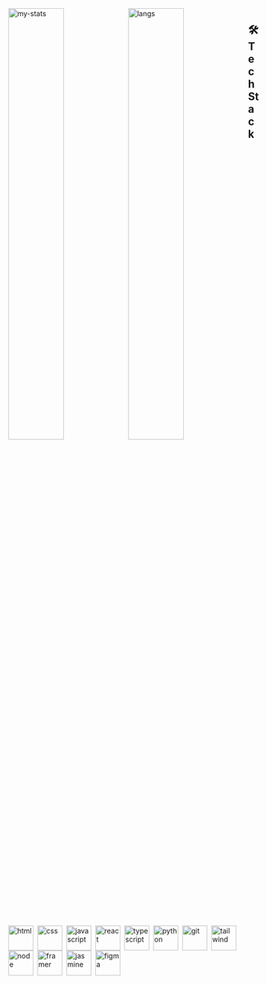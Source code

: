 <img align="left" width="47%" alt="my-stats" src="https://github-readme-stats.vercel.app/api?username=talesofcarter&show_icons=true" />
<img align="left" width="47%" alt="langs" src="https://github-readme-stats.vercel.app/api/top-langs/?username=talesofcarter&layout=compact" />

## 🛠️ Tech Stack
<img align="left" alt="html" width="50px" style="padding-right:5px" src="https://cdn.jsdelivr.net/gh/devicons/devicon@latest/icons/html5/html5-original.svg" />
<img align="left" alt="css" width="50px" style="padding-right:5px" src="https://cdn.jsdelivr.net/gh/devicons/devicon@latest/icons/css3/css3-original.svg" />
<img align="left" alt="javascript" width="50px" style="padding-right:5px" src="https://cdn.jsdelivr.net/gh/devicons/devicon@latest/icons/javascript/javascript-original.svg" />
<img align="left" alt="react" width="50px" style="padding-right:5px" src="https://cdn.jsdelivr.net/gh/devicons/devicon@latest/icons/react/react-original.svg" />
<img align="left" alt="typescript" width="50px" style="padding-right:5px" src="https://cdn.jsdelivr.net/gh/devicons/devicon@latest/icons/typescript/typescript-original.svg" />
<img align="left" alt="python" width="50px" style="padding-right:5px" src="https://cdn.jsdelivr.net/gh/devicons/devicon@latest/icons/python/python-original.svg" />
<img align="left" alt="git" width="50px" style="padding-right:5px" src="https://cdn.jsdelivr.net/gh/devicons/devicon@latest/icons/git/git-original.svg" />
<img align="left" alt="tailwind" width="50px" style="padding-right:5px" src="https://cdn.jsdelivr.net/gh/devicons/devicon@latest/icons/tailwindcss/tailwindcss-original.svg" />
<img align="left" alt="node" width="50px" style="padding-right:5px" src="https://cdn.jsdelivr.net/gh/devicons/devicon@latest/icons/nodejs/nodejs-plain-wordmark.svg" />
<img align="left" alt="framer" width="50px" style="padding-right:5px" src="https://cdn.jsdelivr.net/gh/devicons/devicon@latest/icons/framermotion/framermotion-original.svg" />
<img align="left" alt="jasmine" width="50px" style="padding-right:5px" src="https://cdn.jsdelivr.net/gh/devicons/devicon@latest/icons/jasmine/jasmine-original.svg" />
<img align="left" alt="figma" width="50px" style="padding-right:5px" src="https://cdn.jsdelivr.net/gh/devicons/devicon@latest/icons/figma/figma-original.svg" />
          
          
